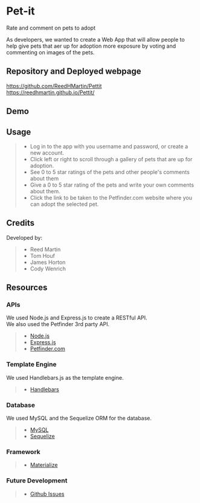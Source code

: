 # Pet-it
Rate and comment on pets to adopt

As developers, we wanted to create a Web App that will allow people to help give pets that aer up for adoption more exposure by voting and commenting on images of the pets.

## Repository and Deployed webpage

https://github.com/ReedHMartin/Pettit \
https://reedhmartin.github.io/Pettit/


## Demo




## Usage

> * Log in to the app with you username and password, or create a new account.
> * Click left or right to scroll through a gallery of pets that are up for adoption.
> * See 0 to 5 star ratings of the pets and other people's comments about them
> * Give a 0 to 5 star rating of the pets and write your own comments about them.
> * Click the link to be taken to the Petfinder.com website where you can adopt the selected pet.


## Credits

Developed by:
> * Reed Martin
> * Tom Houf
> * James Horton
> * Cody Wenrich


## Resources

### APIs
We used Node.js and Express.js to create a RESTful API. \
We also used the Petfinder 3rd party API.
> * [Node.js](https://nodejs.org/en/)
> * [Express.js](https://expressjs.com/)
> * [Petfinder.com](https://www.petfinder.com/developers/v2/docs/)

### Template Engine
We used Handlebars.js as the template engine.
> * [Handlebars](https://handlebarsjs.com/)

### Database
We used MySQL and the Sequelize ORM for the database.
> * [MySQL](https://www.mysql.com/)
> * [Sequelize](https://sequelize.org/)

### Framework
> * [Materialize](https://materializecss.com/)

### Future Development

> * [Github Issues](https://github.com/ReedHMartin/Pettit/issues)